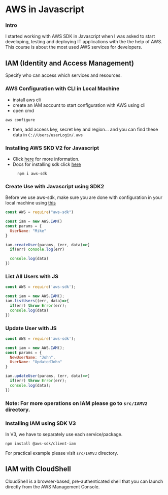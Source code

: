 # AWS in Javascript

### Intro
I started working with AWS SDK in Javascript when I was asked to start developing, testing and deploying IT applications with the the help of AWS. This course is about the most used AWS services for developers.

## IAM (Identity and Access Management)
Specify who can access which services and resources.

### AWS Configuration with CLI in Local Machine 
- install aws cli
- create an IAM account to start configuration with AWS using cli
- open cmd
```
aws configure
```
- then, add access key, secret key and region... and you can find these data in `C://Users/userLogin/.aws`

### Installing AWS SKD V2 for Javascript
- Click [here](https://docs.aws.amazon.com/sdk-for-javascript/v2/developer-guide/welcome.html) for more information.
- Docs for installing sdk click [here](https://docs.aws.amazon.com/sdk-for-javascript/v2/developer-guide/installing-jssdk.html)
  ```
    npm i aws-sdk
  ```

### Create Use with Javascript using SDK2
Before we use aws-sdk, make sure you are done with configuration in your local machine using [this](###aws-configuration-with-cli-in-local-machine)
```javascript
const AWS = require("aws-sdk")

const iam = new AWS.IAM()
const params = {
  UserName: "Mike"
}

iam.createUser(params, (err, data)=>{
  if(err) console.log(err)

  console.log(data)
})
```


### List All Users with JS
```javascript
const AWS = require('aws-sdk');

const iam = new AWS.IAM();
iam.listUsers((err, data)=>{
  if(err) throw Error(err);
  console.log(data)
})
```


### Update User with JS
```javascript
const AWS = require('aws-sdk');

const iam = new AWS.IAM();
const params = {
  NewUserName: "John",
  UserName: "UpdatedJohn"
}

iam.updateUser(params, (err, data)=>{
  if(err) throw Error(err);
  console.log(data);
})
```

### Note: For more operations on IAM please go to `src/IAMV2` directory.


### Installing IAM using SDK V3
In V3, we have to separately use each service/package.

```
npm install @aws-sdk/client-iam
```

For practical example please visit `src/IAMV3` directory.


## IAM with CloudShell
CloudShell is a browser-based, pre-authenticated shell that you can launch directly from the AWS Management Console. 